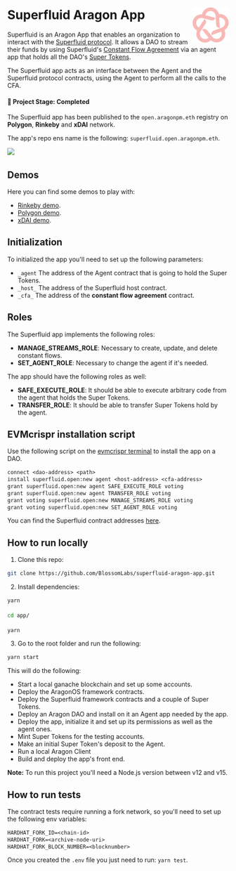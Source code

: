 # Superfluid Aragon App <a href="#"><img align="right" src=".github/assets/blossom-labs.svg" height="80px" /></a>

Superfluid is an Aragon App that enables an organization to interact with the [Superfluid protocol](https://www.superfluid.finance/home). It allows a DAO to stream their funds by using Superfluid's [Constant Flow Agreement](https://docs.superfluid.finance/superfluid/docs/constant-flow-agreement) via an agent app that holds all the DAO's [Super Tokens](https://docs.superfluid.finance/superfluid/docs/super-tokens).

The Superfluid app acts as an interface between the Agent and the Superfluid protocol contracts, using the Agent to perform all the calls to the CFA.

#### 🐲 Project Stage: Completed

The Superfluid app has been published to the `open.aragonpm.eth` registry on **Polygon**, **Rinkeby** and **xDAI** network.

The app's repo ens name is the following: `superfluid.open.aragonpm.eth`.

![](.github/assets/superfluid-aragon-app.gif)

## Demos

Here you can find some demos to play with:

- [Rinkeby demo](https://rinkeby.aragon.blossom.software/#/superfluiddemo/0xc6efd81d5d0438bd2c42bf34c3e3ec29442ede5e/).
- [Polygon demo](https://polygon.aragon.blossom.software/#/superfluiddemo1/0x5cc834b60a4741a79ad2cd0d28d48a2e9c5e3aad/).
- [xDAI demo](https://xdai.aragon.blossom.software/#/superfluiddemo/0x7569ca988796bd1511983fd9639360948a59ff49/).

## Initialization

To initialized the app you'll need to set up the following parameters:

* `_agent` The address of the Agent contract that is going to hold the Super Tokens.
* `_host_` The address of the Superfluid host contract.
* `_cfa_`  The address of the **constant flow agreement** contract.

## Roles

The Superfluid app implements the following roles:
* **MANAGE_STREAMS_ROLE**: Necessary to create, update, and delete constant flows.
* **SET_AGENT_ROLE**: Necessary to change the agent if it's needed.

The app should have the following roles as well:
* **SAFE_EXECUTE_ROLE**: It should be able to execute arbitrary code from the agent that holds the Super Tokens.
* **TRANSFER_ROLE**: It should be able to transfer Super Tokens hold by the agent.

## EVMcrispr installation script

Use the following script on the [evmcrispr terminal](https://evm-crispr.blossom.software/#/terminal) to install the app on a DAO.

```
connect <dao-address> <path>
install superfluid.open:new agent <host-address> <cfa-address> 
grant superfluid.open:new agent SAFE_EXECUTE_ROLE voting
grant superfluid.open:new agent TRANSFER_ROLE voting
grant voting superfluid.open:new MANAGE_STREAMS_ROLE voting
grant voting superfluid.open:new SET_AGENT_ROLE voting
```

You can find the Superfluid contract addresses [here](https://docs.superfluid.finance/superfluid/protocol-developers/networks).

## How to run locally

1. Clone this repo:

```sh 
git clone https://github.com/BlossomLabs/superfluid-aragon-app.git

```

2. Install dependencies:

```sh
yarn

cd app/

yarn
``` 

3. Go to the root folder and run the following:

```sh
yarn start
```


This will do the following:

* Start a local ganache blockchain and set up some accounts.
* Deploy the AragonOS framework contracts.
* Deploy the Superfluid framework contracts and a couple of Super Tokens.
* Deploy an Aragon DAO and install on it an Agent app needed by the app.
* Deploy the app, initialize it and set up its permissions as well as the agent ones.
* Mint Super Tokens for the testing accounts.
* Make an initial Super Token's deposit to the Agent.
* Run a local Aragon Client
* Build and deploy the app's front end.

**Note:** To run this project you'll need a Node.js version between v12 and v15.

## How to run tests

The contract tests require running a fork network, so you'll need to set up the following env variables: 

```
HARDHAT_FORK_ID=<chain-id>
HARDHAT_FORK=<archive-node-uri>
HARDHAT_FORK_BLOCK_NUMBER=<blocknumber>
```

Once you created the `.env` file you just need to run: `yarn test`.
